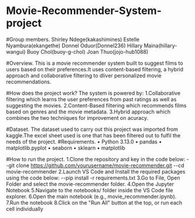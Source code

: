 # Movie-Recommender-System-project
#Group members.
Shirley Ndege(kakashimines) Estelle Nyambura(ekangethe) Donnel Oduor(Donnel236) Hillary Maina(hillary-wangui) Buoy Chol(buoy-g-chol) Joan Thuo(jojo-hub1088)

#Overview.
This is a movie recommender system built to suggest films to users based on their preferences.It uses content-based filtering, a hybrid approach and collaborative filtering to dliver personalized movie recommendations.

#How does the project work?
The system is powered by:
1.Collaborative filtering which learns the user preferences from past ratings as well as suggesting the movies.
2.Content-Based filtering which recommends films based on genres and the movie metadata. 
3.Hybrid approach which combines the two techniques for improvement on acuracy.

#Dataset.
The dataset used to carry out this project was imported from kaggle.The excel sheet used is one that has been filtered out to fulfil the needs of the project.
#Requirements.
•	Python 3.13.0
•	pandas
•	matplotlib.pyplot
•	seaborn
•	sklearn
•	matplotlib

#How to run the project.
1.Clone the repository and key in the code below:
--git clone https://github.com/yourusername/movie-recommender.git
--cd movie-recommender
2.Launch VS Code and Install the required packages using the code below:
--pip install -r requirements.txt
3.Go to File, Open Folder and select the movie-recommender folder.
4.Open the Jupyter Notebook
5.Navigate to the notebooks/ folder inside the VS Code file explorer.
6.Open the main notebook (e.g., movie_recommender.ipynb).
7.Run the notebook
8.Click on the "Run All" button at the top, or run each cell individually






